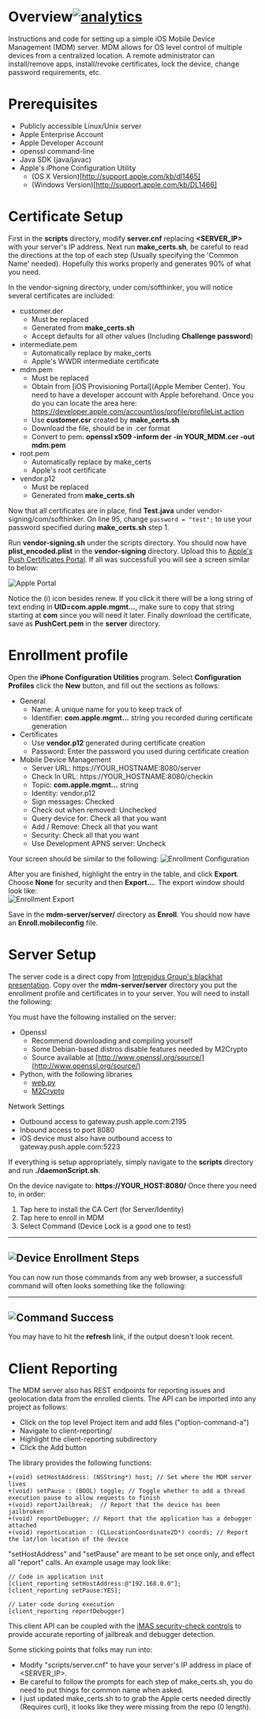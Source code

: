 # Overview[![analytics](http://www.google-analytics.com/collect?v=1&t=pageview&_s=1&dl=https%3A%2F%2Fgithub.com%2Fproject-imas%2Fmdm-server&_u=MAC~&cid=1757014354.1393964045&tid=UA-38868530-1)]()

Instructions and code for setting up a simple iOS Mobile Device Management (MDM) server.  MDM allows for OS level control of multiple devices from a centralized location.  A remote administrator can install/remove apps, install/revoke certificates, lock the device, change password requirements, etc.  

# Prerequisites

 * Publicly accessible Linux/Unix server
 * Apple Enterprise Account
 * Apple Developer Account
 * openssl command-line
 * Java SDK (java/javac)
 * Apple's iPhone Configuration Utility
    * (OS X Version)[http://support.apple.com/kb/dl1465]
    * (Windows Version)[http://support.apple.com/kb/DL1466]

# Certificate Setup

First in the **scripts** directory, modify **server.cnf** replacing **&lt;SERVER_IP&gt;** with your server's IP address. Next run **make_certs.sh**, be careful to read the directions at the top of each step (Usually specifying the 'Common Name' needed).  Hopefully this works properly and generates 90% of what you need.

In the vendor-signing directory, under com/softhinker, you will notice several certificates are included:
 * customer.der
   * Must be replaced
   * Generated from **make_certs.sh**
   * Accept defaults for all other values (Including **Challenge password**)
 * intermediate.pem 
   * Automatically replace by make_certs
   * Apple's WWDR intermediate certificate
 * mdm.pem
   * Must be replaced
   * Obtain from [iOS Provisioning Portal](Apple Member Center). You need to have a developer account with Apple beforehand. Once you do you can locate the area here: https://developer.apple.com/account/ios/profile/profileList.action
   * Use **customer.csr** created by **make_certs.sh**
   * Download the file, should be in .cer format
   * Convert to pem: **openssl x509 -inform der -in YOUR_MDM.cer -out mdm.pem**
 * root.pem
   * Automatically replace by make_certs
   * Apple's root certificate
 * vendor.p12
   * Must be replaced
   * Generated from **make_certs.sh**

Now that all certificates are in place, find **Test.java** under vendor-signing/com/softhinker. On line 95, change <code>password = "test";</code> to use your password specified during **make_certs.sh** step 1.  

Run **vendor-signing.sh** under the scripts directory. You should now have **plist_encoded.plist** in the **vendor-signing** directory.  Upload this to [Apple's Push Certificates Portal](https://identity.apple.com/pushcert/).  If all was successfull you will see a screen similar to below:

![Apple Portal](images/certPortal.png)


Notice the (i) icon besides renew.  If you click it there will be a long string of text ending in **UID=com.apple.mgmt...**, make sure to copy that string starting at **com** since you will need it later.  Finally download the certificate, save as **PushCert.pem** in the **server** directory.

# Enrollment profile

Open the **iPhone Configuration Utilities** program.  Select **Configuration Profiles** click the **New** button, and fill out the sections as follows:
 * General
   *  Name: A unique name for you to keep track of
   *  Identifier: **com.apple.mgmt...** string you recorded during certificate generation
 * Certificates
   * Use **vendor.p12** generated during certificate creation
   * Password: Enter the password you used during certificate creation
 * Mobile Device Management
   * Server URL: https://YOUR_HOSTNAME:8080/server
   * Check In URL: https://YOUR_HOSTNAME:8080/checkin
   * Topic: **com.apple.mgmt...** string
   * Identity: vendor.p12
   * Sign messages: Checked
   * Check out when removed: Unchecked
   * Query device for: Check all that you want
   * Add / Remove: Check all that you want
   * Security: Check all that you want
   * Use Development APNS server: Uncheck

Your screen should be similar to the following:
![Enrollment Configuration](images/enrollConfig.png)

After you are finished, highlight the entry in the table, and click **Export**.  Choose **None** for security and then **Export...**.  The export window should look like:  
![Enrollment Export](images/enrollExport.png)

Save in the **mdm-server/server/** directory as **Enroll**.  You should now have an **Enroll.mobileconfig** file.


# Server Setup

The server code is a direct copy from [Intrepidus Group's blackhat presentation](https://intrepidusgroup.com/).  Copy over the **mdm-server/server** directory you put the enrollment profile and certificates in to your server.  You will need to install the following:

You must have the following installed on the server:
  * Openssl
    * Recommend downloading and compiling yourself
    * Some Debian-based distros disable features needed by M2Crypto
    * Source available at [http://www.openssl.org/source/](http://www.openssl.org/source/)
  * Python, with the following libraries
     * [web.py](http://webpy.org/)
     * [M2Crypto](http://chandlerproject.org/bin/view/Projects/MeTooCrypto)

Network Settings
  * Outbound access to gateway.push.apple.com:2195
  * Inbound access to port 8080
  * iOS device must also have outbound access to gateway.push.apple.com:5223

If everything is setup appropriately, simply navigate to the **scripts** directory and run **./daemonScript.sh**.

On the device navigate to: **https://YOUR_HOST:8080/**
Once there you need to, in order: 
 1. Tap here to install the CA Cert (for Server/Identity)
 2. Tap here to enroll in MDM 
 3. Select Command (Device Lock is a good one to test)

---
![Device Enrollment Steps](images/deviceEnroll.png)
---

You can now run those commands from any web browser, a successfull command will often looks something like the following:

---
![Command Success](images/commandSuccess.png)
---
You may have to hit the **refresh** link, if the output doesn't look recent.

# Client Reporting

The MDM server also has REST endpoints for reporting issues and geolocation data from the enrolled clients.  The API can be imported into any project as follows:

* Click on the top level Project item and add files ("option-command-a")
* Navigate to client-reporting/
* Highlight the client-reporting subdirectory
* Click the Add button

The library provides the following functions:

    +(void) setHostAddress: (NSString*) host; // Set where the MDM server lives
    +(void) setPause : (BOOL) toggle; // Toggle whether to add a thread execution pause to allow requests to finish
    +(void) reportJailbreak;  // Report that the device has been jailbroken
    +(void) reportDebugger; // Report that the application has a debugger attached
    +(void) reportLocation : (CLLocationCoordinate2D*) coords; // Report the lat/lon location of the device
    
"setHostAddress" and "setPause" are meant to be set once only, and effect all "report" calls.  An example usage may look like:

    // Code in application init
    [client_reporting setHostAddress:@"192.168.0.0"];
    [client_reporting setPause:YES];
    
    // Later code during execution
    [client_reporting reportDebugger]

This client API can be coupled with the [iMAS security-check controls](git@github.com:project-imas/security-check.git) to provide accurate reporting of jailbreak and debugger detection.  


Some sticking points that folks may run into:
* Modify "scripts/server.cnf" to have your server's IP address in place of <SERVER_IP>. 
* Be careful to follow the prompts for each step of make_certs.sh, you do need to put things for common name when asked.
* I just updated make_certs.sh to to grab the Apple certs needed directly (Requires curl), it looks like they were missing from the repo (0 length).



